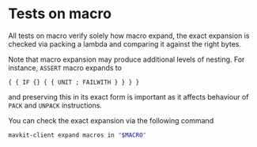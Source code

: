 # Tests on macro

All tests on macro verify solely how macro expand, the exact expansion is
checked via packing a lambda and comparing it against the right bytes.

Note that macro expansion may produce additional levels of nesting. For
instance, `ASSERT` macro expands to

```
{ { IF {} { { UNIT ; FAILWITH } } } }
```

and preserving this in its exact form is important as it affects behaviour of
`PACK` and `UNPACK` instructions.

You can check the exact expansion via the following command

```sh
mavkit-client expand macros in "$MACRO"
```
